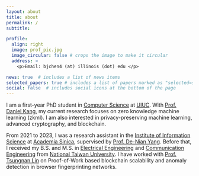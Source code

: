 ```yaml
---
layout: about
title: about
permalink: /
subtitle: 

profile:
  align: right
  image: prof_pic.jpg
  image_circular: false # crops the image to make it circular
  address: >
    <p>Email: bjchen4 (at) illinois (dot) edu </p>

news: true  # includes a list of news items
selected_papers: true # includes a list of papers marked as "selected={true}"
social: false  # includes social icons at the bottom of the page
---
```


I am a first-year PhD student in [Computer Science](https://cs.illinois.edu/) at [UIUC](https://illinois.edu/). With [Prof. Daniel Kang](https://ddkang.github.io/), my current research focuses on zero knowledge machine learning (zkml). I am also interested in privacy-preserving machine learning, advanced cryptography, and blockchain.

From 2021 to 2023, I was a research assistant in the [Institute of Information Science](https://www.iis.sinica.edu.tw/en/index.html) at [Academia Sinica](https://www.sinica.edu.tw/en), supervised by [Prof. De-Nian Yang](https://homepage.iis.sinica.edu.tw/pages/dnyang/vita_en.html). Before that, I received my B.S. and M.S. in [Electrical Engineering](https://web.ee.ntu.edu.tw/eng/index.php) and [Communication Engineering](https://comm.ntu.edu.tw/en/) from [National Taiwan University](https://www.ntu.edu.tw/english/). I have worked with [Prof. Tsungnan Lin](https://www.ee.ntu.edu.tw/profile1.php?id=76) on Proof-of-Work based blockchain scalability and anomaly detection in browser fingerprinting networks.
